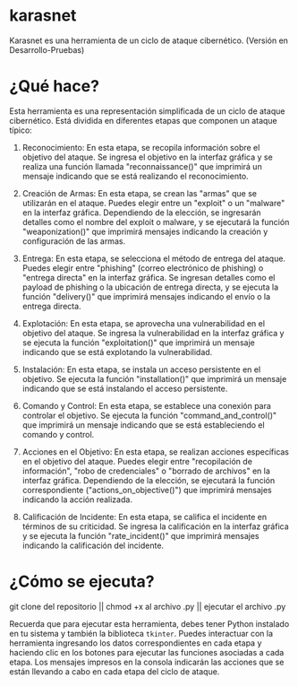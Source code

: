 # karasnet
Karasnet es una herramienta de un ciclo de ataque cibernético. (Versión en Desarrollo-Pruebas)

# ¿Qué hace? 

Esta herramienta es una representación simplificada de un ciclo de ataque cibernético. Está dividida en diferentes etapas que componen un ataque típico:

1. Reconocimiento: En esta etapa, se recopila información sobre el objetivo del ataque. Se ingresa el objetivo en la interfaz gráfica y se realiza una función llamada "reconnaissance()" que imprimirá un mensaje indicando que se está realizando el reconocimiento.

2. Creación de Armas: En esta etapa, se crean las "armas" que se utilizarán en el ataque. Puedes elegir entre un "exploit" o un "malware" en la interfaz gráfica. Dependiendo de la elección, se ingresarán detalles como el nombre del exploit o malware, y se ejecutará la función "weaponization()" que imprimirá mensajes indicando la creación y configuración de las armas.

3. Entrega: En esta etapa, se selecciona el método de entrega del ataque. Puedes elegir entre "phishing" (correo electrónico de phishing) o "entrega directa" en la interfaz gráfica. Se ingresan detalles como el payload de phishing o la ubicación de entrega directa, y se ejecuta la función "delivery()" que imprimirá mensajes indicando el envío o la entrega directa.

4. Explotación: En esta etapa, se aprovecha una vulnerabilidad en el objetivo del ataque. Se ingresa la vulnerabilidad en la interfaz gráfica y se ejecuta la función "exploitation()" que imprimirá un mensaje indicando que se está explotando la vulnerabilidad.

5. Instalación: En esta etapa, se instala un acceso persistente en el objetivo. Se ejecuta la función "installation()" que imprimirá un mensaje indicando que se está instalando el acceso persistente.

6. Comando y Control: En esta etapa, se establece una conexión para controlar el objetivo. Se ejecuta la función "command_and_control()" que imprimirá un mensaje indicando que se está estableciendo el comando y control.

7. Acciones en el Objetivo: En esta etapa, se realizan acciones específicas en el objetivo del ataque. Puedes elegir entre "recopilación de información", "robo de credenciales" o "borrado de archivos" en la interfaz gráfica. Dependiendo de la elección, se ejecutará la función correspondiente ("actions_on_objective()") que imprimirá mensajes indicando la acción realizada.

8. Calificación de Incidente: En esta etapa, se califica el incidente en términos de su criticidad. Se ingresa la calificación en la interfaz gráfica y se ejecuta la función "rate_incident()" que imprimirá mensajes indicando la calificación del incidente.

# ¿Cómo se ejecuta?

git clone del repositorio || 
chmod +x al archivo .py ||
ejecutar el archivo .py

Recuerda que para ejecutar esta herramienta, debes tener Python instalado en tu sistema y también la biblioteca `tkinter`. Puedes interactuar con la herramienta ingresando los datos correspondientes en cada etapa y haciendo clic en los botones para ejecutar las funciones asociadas a cada etapa. Los mensajes impresos en la consola indicarán las acciones que se están llevando a cabo en cada etapa del ciclo de ataque.
